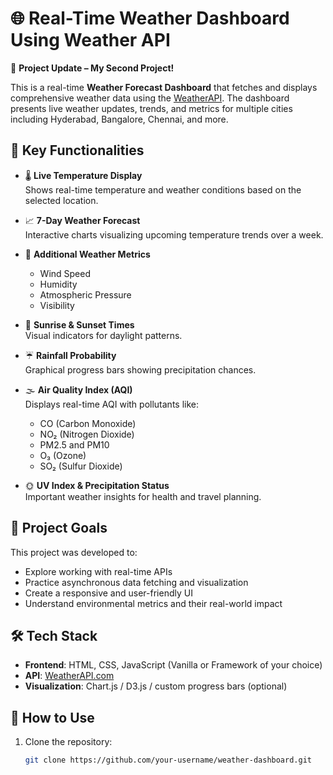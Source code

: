 # 🌐 Real-Time Weather Dashboard Using Weather API

🚀 **Project Update – My Second Project!**

This is a real-time **Weather Forecast Dashboard** that fetches and displays comprehensive weather data using the [WeatherAPI](https://www.weatherapi.com). The dashboard presents live weather updates, trends, and metrics for multiple cities including Hyderabad, Bangalore, Chennai, and more.

## 🔑 Key Functionalities

- 🌡️ **Live Temperature Display**  
  Shows real-time temperature and weather conditions based on the selected location.

- 📈 **7-Day Weather Forecast**  
  Interactive charts visualizing upcoming temperature trends over a week.

- 💨 **Additional Weather Metrics**  
  - Wind Speed  
  - Humidity  
  - Atmospheric Pressure  
  - Visibility

- 🌄 **Sunrise & Sunset Times**  
  Visual indicators for daylight patterns.

- ☔ **Rainfall Probability**  
  Graphical progress bars showing precipitation chances.

- 🌫️ **Air Quality Index (AQI)**  
  Displays real-time AQI with pollutants like:
  - CO (Carbon Monoxide)  
  - NO₂ (Nitrogen Dioxide)  
  - PM2.5 and PM10  
  - O₃ (Ozone)  
  - SO₂ (Sulfur Dioxide)

- 🌞 **UV Index & Precipitation Status**  
  Important weather insights for health and travel planning.

## 🎯 Project Goals

This project was developed to:
- Explore working with real-time APIs
- Practice asynchronous data fetching and visualization
- Create a responsive and user-friendly UI
- Understand environmental metrics and their real-world impact

## 🛠️ Tech Stack

- **Frontend**: HTML, CSS, JavaScript (Vanilla or Framework of your choice)
- **API**: [WeatherAPI.com](https://www.weatherapi.com)
- **Visualization**: Chart.js / D3.js / custom progress bars (optional)

## 📍 How to Use

1. Clone the repository:
   ```bash
   git clone https://github.com/your-username/weather-dashboard.git

